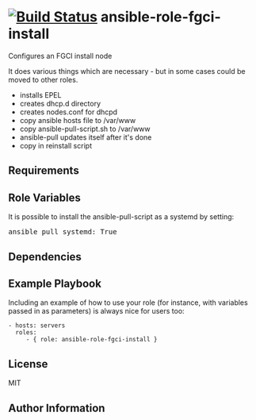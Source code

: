 [![Build Status](https://travis-ci.org/CSC-IT-Center-for-Science/ansible-role-fgci-install.svg)](https://travis-ci.org/CSC-IT-Center-for-Science/ansible-role-fgci-install)
ansible-role-fgci-install
=========

Configures an FGCI install node

It does various things which are necessary - but in some cases could be moved to other roles.

 - installs EPEL
 - creates dhcp.d directory
 - creates nodes.conf for dhcpd
 - copy ansible hosts file to /var/www
 - copy ansible-pull-script.sh to /var/www
  - ansible-pull updates itself after it's done
 - copy in reinstall script

Requirements
------------


Role Variables
--------------

It is possible to install the ansible-pull-script as a systemd by setting:
<pre>
ansible_pull_systemd: True
</pre>

Dependencies
------------



Example Playbook
----------------

Including an example of how to use your role (for instance, with variables passed in as parameters) is always nice for users too:

    - hosts: servers
      roles:
         - { role: ansible-role-fgci-install }

License
-------

MIT

Author Information
------------------

